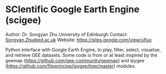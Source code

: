 # SCIentific Google Earth Engine (scigee)

Author: Dr. Songyan Zhu University of Edinburgh
Contact: Songyan.Zhu@ed.ac.uk
Website: https://sites.google.com/view/uflux

Python interface with Google Earth Engine, to play, filter, select, visualise, and retrieve GEE datasets.
Some code is from or at least inspired by the geemap (https://github.com/gee-community/geemap) and ipygee (https://github.com/fitoprincipe/ipygee/tree/master) modules.
